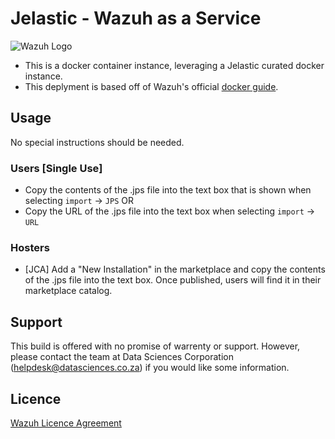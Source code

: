 # Jelastic - Wazuh as a Service

![Wazuh Logo](https://logz.io/wp-content/uploads/2019/05/wazuh_logo.png)

* This is a docker container instance, leveraging a Jelastic curated docker instance.
* This deplyment is based off of Wazuh's official [docker guide](https://documentation.wazuh.com/current/docker/wazuh-container.html).

## Usage

No special instructions should be needed.

### Users [Single Use]

* Copy the contents of the .jps file into the text box that is shown when selecting ``import`` -> ``JPS`` OR
* Copy the URL of the .jps file into the text box when selecting ``import`` -> ``URL``

### Hosters

* [JCA] Add a "New Installation" in the marketplace and copy the contents of the .jps file into the text box.
  Once published, users will find it in their marketplace catalog.

## Support

This build is offered with no promise of warrenty or support.
However, please contact the team at Data Sciences Corporation (helpdesk@datasciences.co.za) if you would like some information.

## Licence

[Wazuh Licence Agreement](https://github.com/wazuh/wazuh/blob/master/LICENSE)

